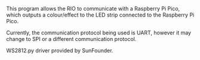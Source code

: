 This program allows the RIO to communicate with a Raspberry Pi Pico, which outputs a colour/effect to the LED strip connected to the Raspberry Pi Pico.

Currently, the communication protocol being used is UART, however it may change to SPI or a different communication protocol.

WS2812.py driver provided by SunFounder.  
